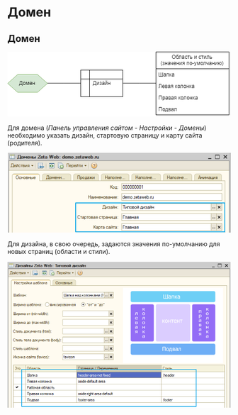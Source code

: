 # Домен

## Домен

![](../.gitbook/assets/image%20%28248%29.png)

Для домена \(_Панель управления сайтом - Настройки - Домены_\) необходимо указать дизайн, стартовую страницу и карту сайта \(родителя\).

![](../.gitbook/assets/image%20%2893%29.png)

Для дизайна, в свою очередь, задаются значения по-умолчанию для новых страниц \(области и стили\).

![](../.gitbook/assets/image%20%2849%29.png)

